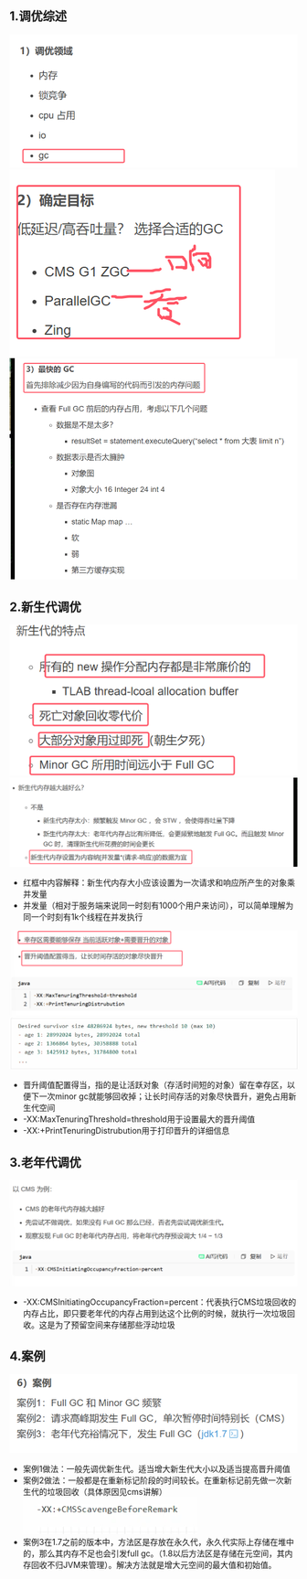 ## 1.调优综述
![](assets/06垃圾回收调优/file-20250906152235800.png)
![](assets/06垃圾回收调优/file-20250906152542283.png)
![](assets/06垃圾回收调优/file-20250906152919094.png)

## 2.新生代调优
![](assets/06垃圾回收调优/file-20250906153248906.png)
![](assets/06垃圾回收调优/file-20250906153756173.png)
* 红框中内容解释：新生代内存大小应该设置为一次请求和响应所产生的对象乘并发量
* 并发量（相对于服务端来说同一时刻有1000个用户来访问），可以简单理解为同一个时刻有1k个线程在并发执行

![](assets/06垃圾回收调优/file-20250906155039967.png)
![](assets/06垃圾回收调优/file-20250906155045405.png)
* 晋升阈值配置得当，指的是让活跃对象（存活时间短的对象）留在幸存区，以便下一次minor gc就能够回收掉；让长时间存活的对象尽快晋升，避免占用新生代空间
* -XX:MaxTenuringThreshold=threshold用于设置最大的晋升阈值
* -XX:+PrintTenuringDistrubution用于打印晋升的详细信息


## 3.老年代调优
![](assets/06垃圾回收调优/file-20250906155419107.png)
* -XX:CMSInitiatingOccupancyFraction=percent：代表执行CMS垃圾回收的内存占比，即只要老年代的内存占用到达这个比例的时候，就执行一次垃圾回收。这是为了预留空间来存储那些浮动垃圾


## 4.案例
![](assets/06垃圾回收调优/file-20250906155555087.png)
* 案例1做法：一般先调优新生代。适当增大新生代大小以及适当提高晋升阈值
* 案例2做法：一般都是在重新标记阶段的时间较长。在重新标记前先做一次新生代的垃圾回收（具体原因见cms讲解）
	![](assets/06垃圾回收调优/file-20250906160139877.png)
*   案例3在1.7之前的版本中，方法区是存放在永久代，永久代实际上存储在堆中的，那么其内存不足也会引发full gc。（1.8以后方法区是存储在元空间，其内存回收不归JVM来管理）。解决方法就是增大元空间的最大值和初始值。